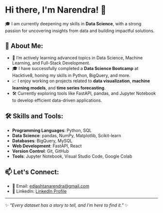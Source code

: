 # Hi there, I'm Narendra! 👋

🎓 I am currently deepening my skills in **Data Science**, with a strong passion for uncovering insights from data and building impactful solutions.

## 🚀 About Me:
- 🌱 I’m actively learning advanced topics in Data Science, Machine Learning, and Full-Stack Development.
- 🎓 I have successfully completed a **Data Science Bootcamp** at Hacktive8, honing my skills in Python, BigQuery, and more.
- 📈 I enjoy working on projects related to **data visualization**, **machine learning models**, and **time series forecasting**.
- 🛠️ Currently exploring tools like FastAPI, pandas, and Jupyter Notebook to develop efficient data-driven applications.

## 🛠️ Skills and Tools:
- **Programming Languages**: Python, SQL
- **Data Science**: pandas, NumPy, Matplotlib, Scikit-learn
- **Databases**: BigQuery, MySQL
- **Web Development**: FastAPI, React
- **Version Control**: Git, GitHub
- **Tools**: Jupyter Notebook, Visual Studio Code, Google Colab

## 📫 Let's Connect:
- 📧 Email: [ediashtanarendra@gmail.com](mailto:ediashtanarendra@gmail.com)
- 💼 LinkedIn: [LinkedIn Profile](https://www.linkedin.com/in/ediashta-narendra/)

---

✨ _“Every dataset has a story to tell, and I’m here to find it.”_ ✨

